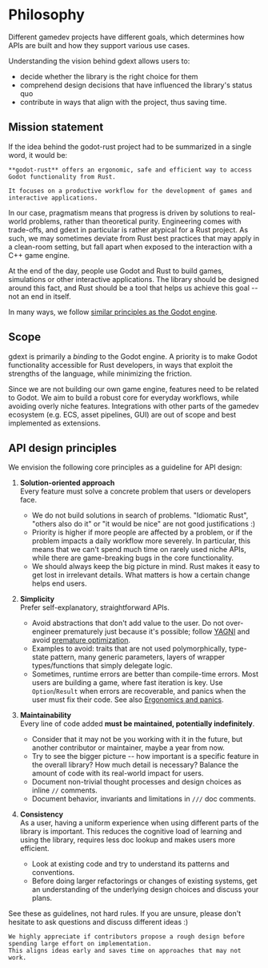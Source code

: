<!--
  ~ Copyright (c) godot-rust; Bromeon and contributors.
  ~ This Source Code Form is subject to the terms of the Mozilla Public
  ~ License, v. 2.0. If a copy of the MPL was not distributed with this
  ~ file, You can obtain one at https://mozilla.org/MPL/2.0/.
-->

# Philosophy

Different gamedev projects have different goals, which determines how APIs are built and how they support various use cases.

Understanding the vision behind gdext allows users to:

- decide whether the library is the right choice for them
- comprehend design decisions that have influenced the library's status quo
- contribute in ways that align with the project, thus saving time.


## Mission statement

If the idea behind the godot-rust project had to be summarized in a single word, it would be:

```admonish tip title="Pragmatism"
**godot-rust** offers an ergonomic, safe and efficient way to access Godot functionality from Rust.

It focuses on a productive workflow for the development of games and interactive applications.
```

In our case, pragmatism means that progress is driven by solutions to real-world problems, rather than theoretical purity.
Engineering comes with trade-offs, and gdext in particular is rather atypical for a Rust project. As such, we may sometimes deviate
from Rust best practices that may apply in a clean-room setting, but fall apart when exposed to the interaction with a C++ game engine.

At the end of the day, people use Godot and Rust to build games, simulations or other interactive applications. The library should be designed
around this fact, and Rust should be a tool that helps us achieve this goal -- not an end in itself.

In many ways, we follow [similar principles as the Godot engine][godot-contributor-best-practices].


## Scope

gdext is primarily a _binding_ to the Godot engine. A priority is to make Godot functionality accessible for Rust developers, in ways
that exploit the strengths of the language, while minimizing the friction.

Since we are not building our own game engine, features need to be related to Godot. We aim to build a robust core for everyday workflows,
while avoiding overly niche features. Integrations with other parts of the gamedev ecosystem (e.g. ECS, asset pipelines, GUI) are out of
scope and best implemented as extensions.


## API design principles

We envision the following core principles as a guideline for API design:

1. **Solution-oriented approach**  
   Every feature must solve a concrete problem that users or developers face.
   - We do not build solutions in search of problems. "Idiomatic Rust", "others also do it" or "it would be nice" are not good justifications :)
   - Priority is higher if more people are affected by a problem, or if the problem impacts a daily workflow more severely. In particular, this
     means that we can't spend much time on rarely used niche APIs, while there are game-breaking bugs in the core functionality.
   - We should always keep the big picture in mind. Rust makes it easy to get lost in irrelevant details. What matters is how a certain change
     helps end users.

2. **Simplicity**  
   Prefer self-explanatory, straightforward APIs.
   - Avoid abstractions that don't add value to the user.
     Do not over-engineer prematurely just because it's possible; follow [YAGNI][wiki-yagni] and avoid [premature optimization][wiki-premature-opt].
   - Examples to avoid: traits that are not used polymorphically, type-state pattern, many generic parameters,
     layers of wrapper types/functions that simply delegate logic.
   - Sometimes, runtime errors are better than compile-time errors. Most users are building a game, where fast iteration is key.
     Use `Option`/`Result` when errors are recoverable, and panics when the user must fix their code.
     See also [Ergonomics and panics][lib-ergonomics-panics].

3. **Maintainability**  
   Every line of code added **must be maintained, potentially indefinitely**.
   - Consider that it may not be you working with it in the future, but another contributor or maintainer, maybe a year from now.
   - Try to see the bigger picture -- how important is a specific feature in the overall library? How much detail is necessary?
     Balance the amount of code with its real-world impact for users.
   - Document non-trivial thought processes and design choices as inline `//` comments.
   - Document behavior, invariants and limitations in `///` doc comments.

4. **Consistency**  
   As a user, having a uniform experience when using different parts of the library is important.
   This reduces the cognitive load of learning and using the library, requires less doc lookup and makes users more efficient.
   - Look at existing code and try to understand its patterns and conventions.
   - Before doing larger refactorings or changes of existing systems, get an understanding of the underlying design choices
     and discuss your plans.

See these as guidelines, not hard rules. If you are unsure, please don't hesitate to ask questions and discuss different ideas :)

```admonish tip
We highly appreciate if contributors propose a rough design before spending large effort on implementation.
This aligns ideas early and saves time on approaches that may not work.
```

[wiki-premature-opt]: https://en.wikipedia.org/wiki/Program_optimization#When_to_optimize
[wiki-yagni]: https://en.wikipedia.org/wiki/YAGNI
[lib-ergonomics-panics]: https://godot-rust.github.io/docs/gdext/master/godot/#ergonomics-and-panics
[godot-contributor-best-practices]: https://docs.godotengine.org/en/stable/contributing/development/best_practices_for_engine_contributors.html

